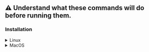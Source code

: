 ## :warning: Understand what these commands will do before running them.

### Installation


<details>
	<summary>Linux</summary>

As a normal user open a terminal and run commands:

Git Clone Repo to Home Directory:
~~~
git clone https://github.com/jtw023/Random-Scripts.git ~$USER/github_repos/Random-Scripts
~~~
</details>

<details>
	<summary>MacOS</summary>

As a normal user open a terminal and run commands:

Git Clone Repo to Home Directory:
~~~
git clone https://github.com/jtw023/Random-Scripts.git $HOME/github_repos/Random-Scripts
~~~
</details>
